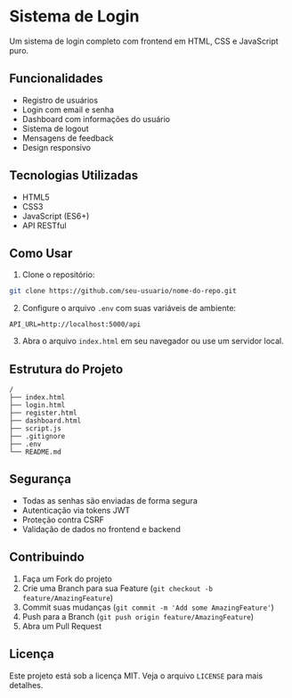 # Sistema de Login

Um sistema de login completo com frontend em HTML, CSS e JavaScript puro.

## Funcionalidades

- Registro de usuários
- Login com email e senha
- Dashboard com informações do usuário
- Sistema de logout
- Mensagens de feedback
- Design responsivo

## Tecnologias Utilizadas

- HTML5
- CSS3
- JavaScript (ES6+)
- API RESTful

## Como Usar

1. Clone o repositório:
```bash
git clone https://github.com/seu-usuario/nome-do-repo.git
```

2. Configure o arquivo `.env` com suas variáveis de ambiente:
```
API_URL=http://localhost:5000/api
```

3. Abra o arquivo `index.html` em seu navegador ou use um servidor local.

## Estrutura do Projeto

```
/
├── index.html
├── login.html
├── register.html
├── dashboard.html
├── script.js
├── .gitignore
├── .env
└── README.md
```

## Segurança

- Todas as senhas são enviadas de forma segura
- Autenticação via tokens JWT
- Proteção contra CSRF
- Validação de dados no frontend e backend

## Contribuindo

1. Faça um Fork do projeto
2. Crie uma Branch para sua Feature (`git checkout -b feature/AmazingFeature`)
3. Commit suas mudanças (`git commit -m 'Add some AmazingFeature'`)
4. Push para a Branch (`git push origin feature/AmazingFeature`)
5. Abra um Pull Request

## Licença

Este projeto está sob a licença MIT. Veja o arquivo `LICENSE` para mais detalhes. 